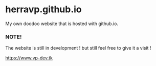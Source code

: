 # herravp.github.io
My own doodoo website that is hosted with github.io.
### NOTE!
The website is still in development ! but still feel free to give it a visit !

https://www.vp-dev.tk
